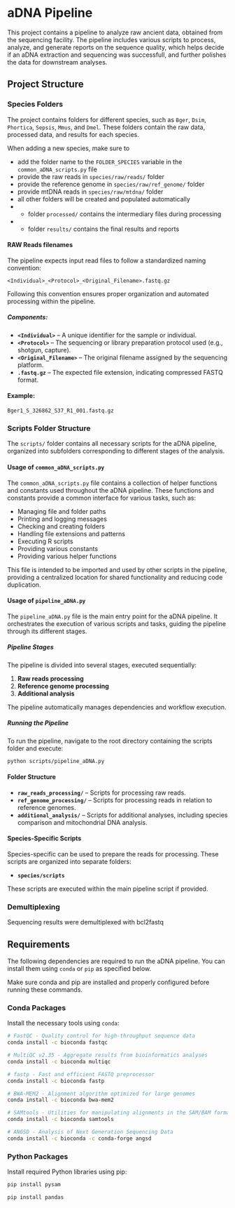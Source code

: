# aDNA Pipeline

This project contains a pipeline to analyze raw ancient data, obtained from the sequencing facility. The pipeline includes various scripts to process, analyze, and generate reports on the sequence quality, which helps decide if an aDNA extraction and sequencing was successfull, and further polishes the data for downstream analyses.

## Project Structure

### Species Folders

The project contains folders for different species, such as `Bger`, `Dsim`, `Phortica`, `Sepsis`, `Mmus`, and `Dmel`. These folders contain the raw data, processed data, and results for each species.

When adding a new species, make sure to 
- add the folder name to the `FOLDER_SPECIES` variable in the `common_aDNA_scripts.py` file
- provide the raw reads in `species/raw/reads/` folder
- provide the reference genome in `species/raw/ref_genome/` folder
- provide mtDNA reads in `species/raw/mtdna/` folder
- all other folders will be created and populated automatically
- - folder `processed/` contains the intermediary files during processing
- - folder `results/` contains the final results and reports

#### RAW Reads filenames

The pipeline expects input read files to follow a standardized naming convention:

```
<Individual>_<Protocol>_<Original_Filename>.fastq.gz
```

Following this convention ensures proper organization and automated processing within the pipeline.  

##### Components:
- **`<Individual>`** – A unique identifier for the sample or individual.  
- **`<Protocol>`** – The sequencing or library preparation protocol used (e.g., shotgun, capture).  
- **`<Original_Filename>`** – The original filename assigned by the sequencing platform.  
- **`.fastq.gz`** – The expected file extension, indicating compressed FASTQ format.  

#### Example:

```
Bger1_S_326862_S37_R1_001.fastq.gz
```

### Scripts Folder Structure

The `scripts/` folder contains all necessary scripts for the aDNA pipeline, organized into subfolders corresponding to different stages of the analysis.

#### Usage of `common_aDNA_scripts.py`

The `common_aDNA_scripts.py` file contains a collection of helper functions and constants used throughout the aDNA pipeline. These functions and constants provide a common interface for various tasks, such as:

- Managing file and folder paths  
- Printing and logging messages  
- Checking and creating folders  
- Handling file extensions and patterns  
- Executing R scripts  
- Providing various constants
- Providing various helper functions

This file is intended to be imported and used by other scripts in the pipeline, providing a centralized location for shared functionality and reducing code duplication.  

#### Usage of `pipeline_aDNA.py`

The `pipeline_aDNA.py` file is the main entry point for the aDNA pipeline. It orchestrates the execution of various scripts and tasks, guiding the pipeline through its different stages.

##### Pipeline Stages

The pipeline is divided into several stages, executed sequentially:

1. **Raw reads processing**  
2. **Reference genome processing**  
3. **Additional analysis**   

The pipeline automatically manages dependencies and workflow execution.

##### Running the Pipeline

To run the pipeline, navigate to the root directory containing the scripts folder and execute:

```sh
python scripts/pipeline_aDNA.py
```

#### Folder Structure

- **`raw_reads_processing/`** – Scripts for processing raw reads.  
- **`ref_genome_processing/`** – Scripts for processing reads in relation to reference genomes.  
- **`additional_analysis/`** – Scripts for additional analyses, including species comparison and mitochondrial DNA analysis.  

#### Species-Specific Scripts

Species-specific can be used to prepare the reads for processing. These scripts are organized into separate folders:

- **`species/scripts`**

These scripts are executed within the main pipeline script if provided.  


### Demultiplexing  
Sequencing results were demultiplexed with bcl2fastq  


## Requirements

The following dependencies are required to run the aDNA pipeline. You can install them using `conda` or `pip` as specified below.

Make sure conda and pip are installed and properly configured before running these commands.

### Conda Packages

Install the necessary tools using `conda`:

```bash
# FastQC - Quality control for high-throughput sequence data
conda install -c bioconda fastqc  
```	
```bash
# MultiQC v2.35 - Aggregate results from bioinformatics analyses
conda install -c bioconda multiqc  
```	

```bash
# fastp - Fast and efficient FASTQ preprocessor
conda install -c bioconda fastp 
```	 

```bash
# BWA-MEM2 - Alignment algorithm optimized for large genomes
conda install -c bioconda bwa-mem2  
```	

```bash
# SAMtools - Utilities for manipulating alignments in the SAM/BAM format
conda install -c bioconda samtools  
```	

```bash
# ANGSD - Analysis of Next Generation Sequencing Data
conda install -c bioconda -c conda-forge angsd  
```	

### Python Packages

Install required Python libraries using pip:

```bash
pip install pysam
```	

```bash
pip install pandas  
```	